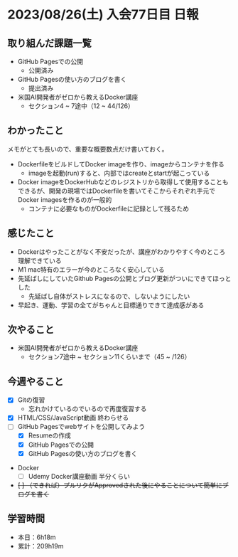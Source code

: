 # 2023/08/26(土) 入会77日目 日報

## 取り組んだ課題一覧

- GitHub Pagesでの公開
  - 公開済み
- GitHub Pagesの使い方のブログを書く
  - 提出済み
- 米国AI開発者がゼロから教えるDocker講座
  - セクション4 ~ 7途中（12 ~ 44/126）

## わかったこと

メモがとても長いので、重要な概要数点だけ書いておく。

- DockerfileをビルドしてDocker imageを作り、imageからコンテナを作る
  - imageを起動(run)すると、内部ではcreateとstartが起こっている
- Docker imageをDockerHubなどのレジストリから取得して使用することもできるが、開発の現場ではDockerfileを書いてそこからそれぞれ手元でDocker imagesを作るのが一般的
  - コンテナに必要なものがDockerfileに記録として残るため

## 感じたこと

- Dockerはやったことがなく不安だったが、講座がわかりやすく今のところ理解できている
- M1 mac特有のエラーが今のところなく安心している
- 先延ばしにしていたGithub Pagesの公開とブログ更新がついにできてほっとした
  - 先延ばし自体がストレスになるので、しないようにしたい
- 早起き、運動、学習の全てがちゃんと目標通りできて達成感がある

## 次やること

- 米国AI開発者がゼロから教えるDocker講座
  - セクション7途中 ~ セクション11くらいまで（45 ~ /126）

## 今週やること

- [x] Gitの復習
  - 忘れかけているのでいるので再度復習する
- [x] HTML/CSS/JavaScript動画 終わらせる
- [ ] GitHub Pagesでwebサイトを公開してみよう
  - [x] Resumeの作成
  - [x] GitHub Pagesでの公開
  - [x] GitHub Pagesの使い方のブログを書く
- Docker
  - [ ] Udemy Docker講座動画 半分くらい

- ~~[ ] （できれば）プルリクがApprovedされた後にやることについて簡単にブログを書く~~

## 学習時間

- 本日：6h18m
- 累計：209h19m
